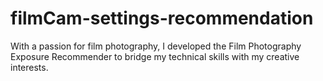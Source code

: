 # filmCam-settings-recommendation
With a passion for film photography, I developed the Film Photography Exposure Recommender to bridge my technical skills with my creative interests.
